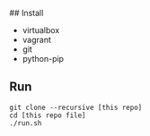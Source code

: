 

## Install

- virtualbox
- vagrant
- git
- python-pip

## Run

```
git clone --recursive [this repo]
cd [this repo file]
./run.sh
```
